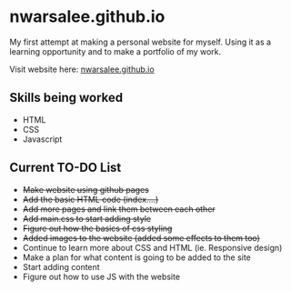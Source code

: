 # nwarsalee.github.io
My first attempt at making a personal website for myself.
Using it as a learning opportunity and to make a portfolio of my work.

Visit website here: [nwarsalee.github.io](https://nwarsalee.github.io)

## Skills being worked
* HTML
* CSS
* Javascript

## Current TO-DO List
* ~~Make website using github pages~~
* ~~Add the basic HTML code (index....)~~
* ~~Add more pages and link them between each other~~
* ~~Add main.css to start adding style~~
* ~~Figure out how the basics of css styling~~
* ~~Added images to the website (added some effects to them too)~~
* Continue to learn more about CSS and HTML (ie. Responsive design)
* Make a plan for what content is going to be added to the site
* Start adding content
* Figure out how to use JS with the website
